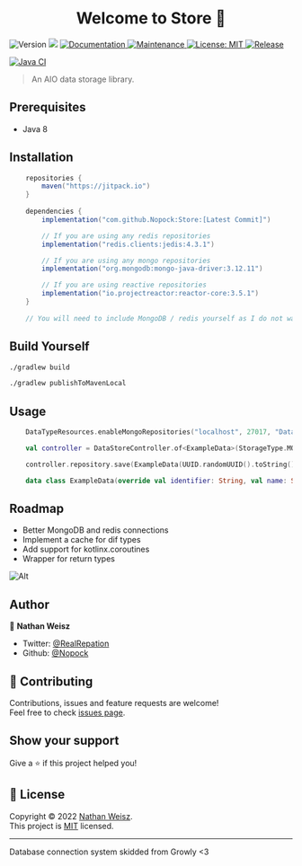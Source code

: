 <h1 align="center">Welcome to Store 👋</h1>
<p>
  <img alt="Version" src="https://img.shields.io/badge/version-1.0.0-blue.svg?cacheSeconds=2592000" />
  <img src="https://img.shields.io/badge/kotlin-1.7.21-blue.svg" />
  <a href="https://nopox.gitbook.io/libraries/products/store" target="_blank">
    <img alt="Documentation" src="https://img.shields.io/badge/documented-yes-brightgreen.svg" />
  </a>
  <a href="https://github.com/Nopock/Store/graphs/commit-activity" target="_blank">
    <img alt="Maintenance" src="https://img.shields.io/badge/maintained-yes-brightgreen.svg" />
  </a>
  <a href="https://github.com/Nopock/Store/blob/main/LICENSE" target="_blank">
    <img alt="License: MIT" src="https://img.shields.io/github/license/Nopock/Store" />
  </a>
  <a href="https://jitpack.io/#Nopock/Store" target="_blank">
    <img alt="Release" src="https://jitpack.io/v/Nopock/Store.svg" />
  </a>
  
  [![Java CI](https://github.com/Nopock/Store/actions/workflows/gradle.yml/badge.svg)](https://github.com/Nopock/Store/actions/workflows/gradle.yml)
</p>

> An AIO data storage library.

## Prerequisites

- Java 8

## Installation

```gradle
    repositories {
        maven("https://jitpack.io")
    }
    
    dependencies {
        implementation("com.github.Nopock:Store:[Latest Commit]")

        // If you are using any redis repositories
        implementation("redis.clients:jedis:4.3.1")

        // If you are using any mongo repositories
        implementation("org.mongodb:mongo-java-driver:3.12.11")

        // If you are using reactive repositories
        implementation("io.projectreactor:reactor-core:3.5.1")
    }
    
    // You will need to include MongoDB / redis yourself as I do not want to fatten the jar
```

## Build Yourself

```sh
./gradlew build
```

```sh
./gradlew publishToMavenLocal
```

## Usage

```kt
    DataTypeResources.enableMongoRepositories("localhost", 27017, "Database")

    val controller = DataStoreController.of<ExampleData>(StorageType.MONGO)

    controller.repository.save(ExampleData(UUID.randomUUID().toString(), "Hello World!", 10))
```

```kt
    data class ExampleData(override val identifier: String, val name: String, val age: Int) : Storable
```

## Roadmap

- Better MongoDB and redis connections
- Implement a cache for dif types
- Add support for kotlinx.coroutines
- Wrapper for return types

![Alt](https://repobeats.axiom.co/api/embed/d9732890507abe6f645b1c954e032aea40b39386.svg "Repobeats analytics image")

## Author

👤 **Nathan Weisz**

* Twitter: [@RealRepation](https://twitter.com/RealRepation)
* Github: [@Nopock](https://github.com/Nopock)


## 🤝 Contributing

Contributions, issues and feature requests are welcome!<br />Feel free to check [issues page](https://github.com/Nopock/Store/issues). 

## Show your support

Give a ⭐️ if this project helped you!

## 📝 License

Copyright © 2022 [Nathan Weisz](https://github.com/Nopock).<br />
This project is [MIT](https://github.com/Nopock/Store/blob/main/LICENSE) licensed.

***

Database connection system skidded from Growly <3
